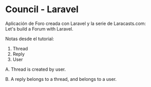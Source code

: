 # Council - Laravel

Aplicación de Foro creada con Laravel y la serie de Laracasts.com:  
Let's build a Forum with Laravel.

Notas desde el tutorial:
1. Thread
1. Reply
1. User

A. Thread is created by user.

B. A reply belongs to a thread, and belongs to a user.
